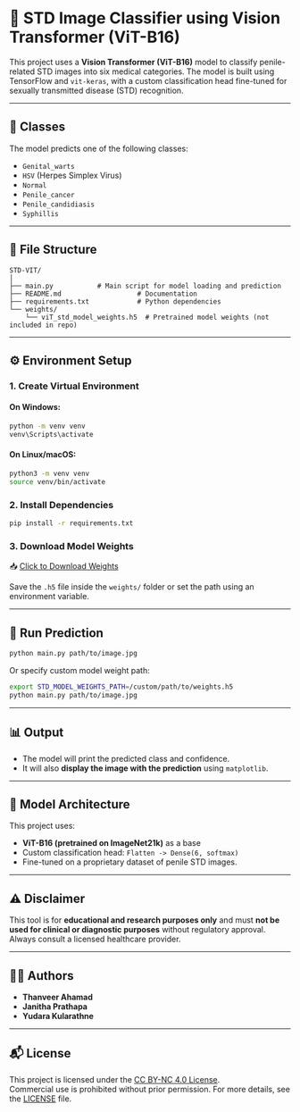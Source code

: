 
# 🧪 STD Image Classifier using Vision Transformer (ViT-B16)

This project uses a **Vision Transformer (ViT-B16)** model to classify penile-related STD images into six medical categories. The model is built using TensorFlow and `vit-keras`, with a custom classification head fine-tuned for sexually transmitted disease (STD) recognition.

---

## 🧠 Classes

The model predicts one of the following classes:

- `Genital_warts`
- `HSV` (Herpes Simplex Virus)
- `Normal`
- `Penile_cancer`
- `Penile_candidiasis`
- `Syphillis`

---

## 📁 File Structure

```
STD-VIT/
│
├── main.py           # Main script for model loading and prediction
├── README.md                   # Documentation
├── requirements.txt            # Python dependencies
└── weights/
    └── viT_std_model_weights.h5  # Pretrained model weights (not included in repo)
```

---

## ⚙️ Environment Setup

### 1. Create Virtual Environment

#### On Windows:
```bash
python -m venv venv
venv\Scripts\activate
```

#### On Linux/macOS:
```bash
python3 -m venv venv
source venv/bin/activate
```

### 2. Install Dependencies

```bash
pip install -r requirements.txt
```

### 3. Download Model Weights

📥 [Click to Download Weights](https://rb.gy/t1s353)

Save the `.h5` file inside the `weights/` folder or set the path using an environment variable.

---

## 🚀 Run Prediction

```bash
python main.py path/to/image.jpg
```

Or specify custom model weight path:

```bash
export STD_MODEL_WEIGHTS_PATH=/custom/path/to/weights.h5
python main.py path/to/image.jpg
```

---

## 📊 Output

- The model will print the predicted class and confidence.
- It will also **display the image with the prediction** using `matplotlib`.

---

## 🧠 Model Architecture

This project uses:
- **ViT-B16 (pretrained on ImageNet21k)** as a base
- Custom classification head: `Flatten -> Dense(6, softmax)`
- Fine-tuned on a proprietary dataset of penile STD images.

---

## ⚠️ Disclaimer

This tool is for **educational and research purposes only** and must **not be used for clinical or diagnostic purposes** without regulatory approval. Always consult a licensed healthcare provider.

---

## 👨‍💻 Authors

- **Thanveer Ahamad**
- **Janitha Prathapa**
- **Yudara Kularathne**

---

## 📬 License

This project is licensed under the [CC BY-NC 4.0 License](https://creativecommons.org/licenses/by-nc/4.0/).  
Commercial use is prohibited without prior permission. For more details, see the [LICENSE](./LICENSE) file.
